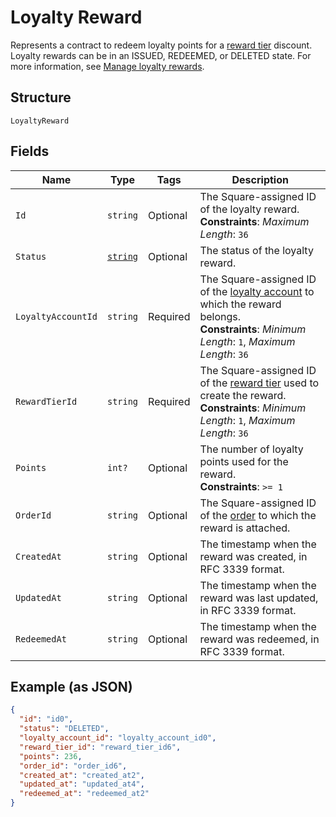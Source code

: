 
# Loyalty Reward

Represents a contract to redeem loyalty points for a [reward tier](../../doc/models/loyalty-program-reward-tier.md) discount. Loyalty rewards can be in an ISSUED, REDEEMED, or DELETED state.
For more information, see [Manage loyalty rewards](https://developer.squareup.com/docs/loyalty-api/loyalty-rewards).

## Structure

`LoyaltyReward`

## Fields

| Name | Type | Tags | Description |
|  --- | --- | --- | --- |
| `Id` | `string` | Optional | The Square-assigned ID of the loyalty reward.<br>**Constraints**: *Maximum Length*: `36` |
| `Status` | [`string`](../../doc/models/loyalty-reward-status.md) | Optional | The status of the loyalty reward. |
| `LoyaltyAccountId` | `string` | Required | The Square-assigned ID of the [loyalty account](entity:LoyaltyAccount) to which the reward belongs.<br>**Constraints**: *Minimum Length*: `1`, *Maximum Length*: `36` |
| `RewardTierId` | `string` | Required | The Square-assigned ID of the [reward tier](entity:LoyaltyProgramRewardTier) used to create the reward.<br>**Constraints**: *Minimum Length*: `1`, *Maximum Length*: `36` |
| `Points` | `int?` | Optional | The number of loyalty points used for the reward.<br>**Constraints**: `>= 1` |
| `OrderId` | `string` | Optional | The Square-assigned ID of the [order](entity:Order) to which the reward is attached. |
| `CreatedAt` | `string` | Optional | The timestamp when the reward was created, in RFC 3339 format. |
| `UpdatedAt` | `string` | Optional | The timestamp when the reward was last updated, in RFC 3339 format. |
| `RedeemedAt` | `string` | Optional | The timestamp when the reward was redeemed, in RFC 3339 format. |

## Example (as JSON)

```json
{
  "id": "id0",
  "status": "DELETED",
  "loyalty_account_id": "loyalty_account_id0",
  "reward_tier_id": "reward_tier_id6",
  "points": 236,
  "order_id": "order_id6",
  "created_at": "created_at2",
  "updated_at": "updated_at4",
  "redeemed_at": "redeemed_at2"
}
```

